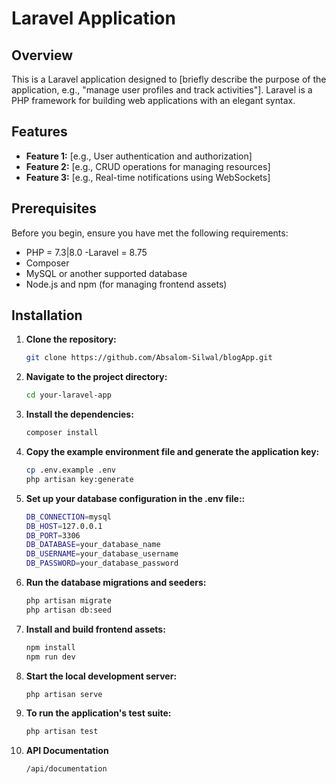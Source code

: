 # Laravel Application

## Overview

This is a Laravel application designed to [briefly describe the purpose of the application, e.g., "manage user profiles and track activities"]. Laravel is a PHP framework for building web applications with an elegant syntax.

## Features

- **Feature 1:** [e.g., User authentication and authorization]
- **Feature 2:** [e.g., CRUD operations for managing resources]
- **Feature 3:** [e.g., Real-time notifications using WebSockets]

## Prerequisites

Before you begin, ensure you have met the following requirements:

- PHP = 7.3|8.0
-Laravel = 8.75
- Composer
- MySQL or another supported database
- Node.js and npm (for managing frontend assets)

## Installation

1. **Clone the repository:**

   ```bash
   git clone https://github.com/Absalom-Silwal/blogApp.git

2. **Navigate to the project directory:**
    ```bash
    cd your-laravel-app

3. **Install the dependencies:**
    ```bash
    composer install

4. **Copy the example environment file and generate the application key:**
    ```bash
    cp .env.example .env
    php artisan key:generate

5. **Set up your database configuration in the .env file::**
    ```bash
    DB_CONNECTION=mysql
    DB_HOST=127.0.0.1
    DB_PORT=3306
    DB_DATABASE=your_database_name
    DB_USERNAME=your_database_username
    DB_PASSWORD=your_database_password

6. **Run the database migrations and seeders:**
    ```bash
    php artisan migrate
    php artisan db:seed

7. **Install and build frontend assets:**
    ```bash
    npm install
    npm run dev


8. **Start the local development server:**
    ```bash
    php artisan serve

9. **To run the application's test suite:**
    ```bash
    php artisan test

10. **API Documentation**
    ```bash
    /api/documentation